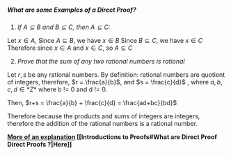 
##### What are some Examples of a Direct Proof?

1. *If $A ⊆ B$ and $B ⊆ C$, then $A ⊆ C$:*

Let $x ∈ A$, Since $A ⊆ B$, we have $x ∈ B$
Since $B ⊆ C$, we have $x ∈ C$
Therefore since $x ∈ A$ and $x ∈ C$, so $A ⊆ C$


2. *Prove that the sum of any two rational numbers is rational*

Let $r, s$ be any rational numbers.
By definition: rational numbers are quotient of integers, therefore,
$r = \frac{a}{b}$, and $s = \frac{c}{d}$ , where $a,b,c,d ∈ *Z*$ where b != 0 and d != 0.

Then,
$r+s = \frac{a}{b} + \frac{c}{d} = \frac{ad+bc}{bd}$

Therefore because the products and sums of integers are integers, therefore the addition of the rational numbers is a rational number.

**<u>More of an explanation</u> [[Introductions to Proofs#What are Direct Proof Direct Proofs ?|Here]]**
